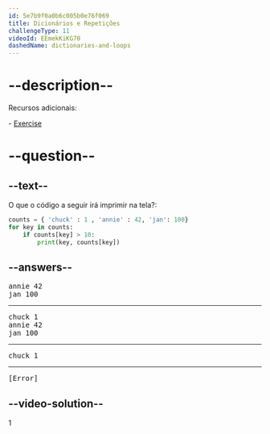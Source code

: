 ```yaml
---
id: 5e7b9f0a0b6c005b0e76f069
title: Dicionários e Repetições
challengeType: 11
videoId: EEmekKiKG70
dashedName: dictionaries-and-loops
---
```


# --description--

Recursos adicionais:

\- [Exercise](https://www.youtube.com/watch?v=PrhZ9qwBDD8)

# --question--

## --text--

O que o código a seguir irá imprimir na tela?:

```python
counts = { 'chuck' : 1 , 'annie' : 42, 'jan': 100}
for key in counts:
    if counts[key] > 10:
        print(key, counts[key])
```

## --answers--

<pre>annie 42
jan 100</pre>

---

<pre>chuck 1
annie 42
jan 100</pre>

---

<pre>chuck 1</pre>

---

<pre>[Error]</pre>

## --video-solution--

1

